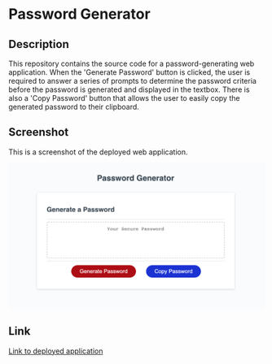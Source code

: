 # Password Generator

## Description

This repository contains the source code for a password-generating web application. When the 'Generate Password' button is clicked, the user is required to answer a series of prompts to determine the password criteria before the password is generated and displayed in the textbox. There is also a 'Copy Password' button that allows the user to easily copy the generated password to their clipboard. 

## Screenshot

This is a screenshot of the deployed web application. 

![Password generator web application screenshot](assets/images/screenshot.png)

## Link

[Link to deployed application](https://jkaho.github.io/password-generator)